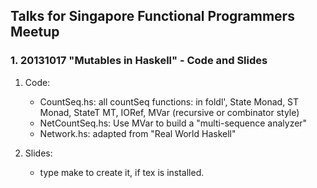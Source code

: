 Talks for Singapore Functional Programmers Meetup
---------

### 1. 20131017 "Mutables in Haskell" - Code and Slides

1. Code:
    + CountSeq.hs: all countSeq functions: in foldl', State Monad, ST Monad, StateT MT, IORef, MVar (recursive or combinator style)
    + NetCountSeq.hs: Use MVar to build a "multi-sequence analyzer" 
    + Network.hs: adapted from "Real World Haskell"

2. Slides:
    + type make to create it, if tex is installed.

